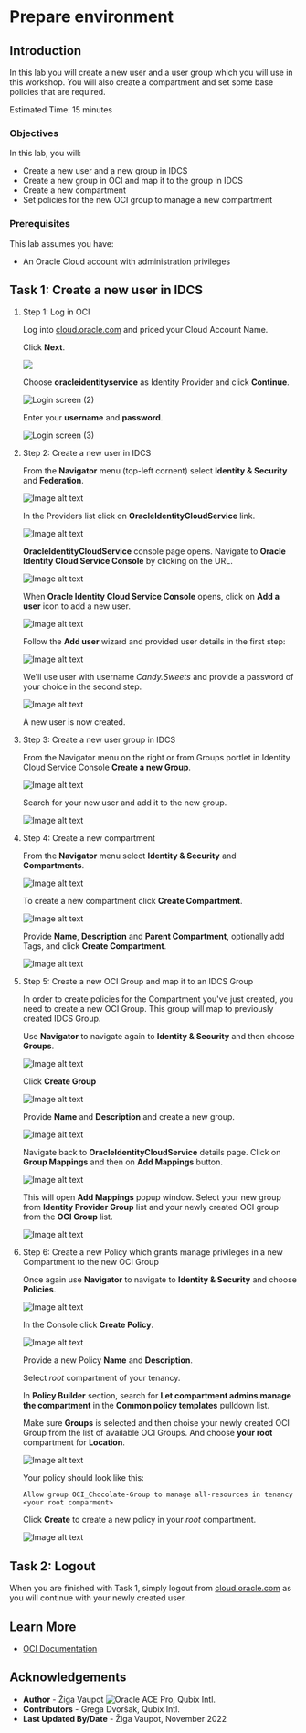 # Prepare environment

## Introduction

In this lab you will create a new user and a user group which you will use in this workshop. You will also create a compartment and set some base policies that are required.

Estimated Time: 15 minutes

### Objectives

In this lab, you will:

* Create a new user and a new group in IDCS
* Create a new group in OCI and map it to the group in IDCS
* Create a new compartment
* Set policies for the new OCI group to manage a new compartment

### Prerequisites

This lab assumes you have:

* An Oracle Cloud account with administration privileges

## Task 1: Create a new user in IDCS

1. Step 1: Log in OCI
  
    Log into [cloud.oracle.com](https://cloud.oracle.com) and priced your Cloud Account Name.

    Click **Next**.

    ![](./images/pre-lab_001.png " ")

    Choose **oracleidentityservice** as Identity Provider and click **Continue**.

    ![Login screen (2)](images/pre-lab_002.jpg)

    Enter your **username** and **password**.

    ![Login screen (3)](images/pre-lab_003.jpg)

2. Step 2: Create a new user in IDCS

    From the **Navigator** menu (top-left cornent) select **Identity & Security** and **Federation**.

    ![Image alt text](images/pre-lab_004.png)

    In the Providers list click on **OracleIdentityCloudService** link.

    ![Image alt text](images/pre-lab_005.jpg)

    **OracleIdentityCloudService** console page opens. Navigate to **Oracle Identity Cloud Service Console** by clicking on the URL.

    ![Image alt text](images/pre-lab_006.jpg)

    When **Oracle Identity Cloud Service Console** opens, click on **Add a user** icon to add a new user.

    ![Image alt text](images/pre-lab_007.png)

    Follow the **Add user** wizard and provided user details in the first step:

    ![Image alt text](images/pre-lab_008.jpg)

    We'll use user with username *Candy.Sweets* and provide a password of your choice in the second step.

    ![Image alt text](images/pre-lab_009.png)

    A new user is now created.

3. Step 3: Create a new user group in IDCS

    From the Navigator menu on the right or from Groups portlet in Identity Cloud Service Console **Create a new Group**.

    ![Image alt text](images/pre-lab_010.png)

    Search for your new user and add it to the new group.

    ![Image alt text](images/pre-lab_011.png)

4. Step 4: Create a new compartment

    From the **Navigator** menu select **Identity & Security** and **Compartments**.

    ![Image alt text](images/pre-lab_012.png)

    To create a new compartment click **Create Compartment**.

    ![Image alt text](images/pre-lab_013.png)

    Provide **Name**, **Description** and **Parent Compartment**, optionally add Tags, and click **Create Compartment**.

    ![Image alt text](images/pre-lab_014.png)

5. Step 5: Create a new OCI Group and map it to an IDCS Group

    In order to create policies for the Compartment you've just created, you need to create a new OCI Group. This group will map to previously created IDCS Group.

    Use **Navigator** to navigate again to **Identity & Security** and then choose **Groups**.

    ![Image alt text](images/pre-lab_016.png)

    Click **Create Group**

    ![Image alt text](images/pre-lab_017.png)

    Provide **Name** and **Description** and create a new group.

    ![Image alt text](images/pre-lab_018.jpg)

    Navigate back to **OracleIdentityCloudService** details page. Click on **Group Mappings** and then on **Add Mappings** button.

    ![Image alt text](images/pre-lab_019.png)

    This will open **Add Mappings** popup window. Select your new group from **Identity Provider Group** list and your newly created OCI group from the **OCI Group** list.

    ![Image alt text](images/pre-lab_020.jpg)

6. Step 6: Create a new Policy which grants manage privileges in a new Compartment to the new OCI Group

    Once again use **Navigator** to navigate to **Identity & Security** and choose **Policies**.

    ![Image alt text](images/pre-lab_021.png)

    In the Console click **Create Policy**.

    ![Image alt text](images/pre-lab_022.png)

    Provide a new Policy **Name** and **Description**.

    Select *root* compartment of your tenancy.

    In **Policy Builder** section, search for **Let compartment admins manage the compartment** in the **Common policy templates** pulldown list.

    Make sure **Groups** is selected and then choise your newly created OCI Group from the list of available OCI Groups. And choose **your root** compartment for **Location**.

    ![Image alt text](images/pre-lab_023.png)

    Your policy should look like this:

     ```
     Allow group OCI_Chocolate-Group to manage all-resources in tenancy <your root comparment>
     ```

     Click **Create** to create a new policy in your *root* compartment.

     ![Image alt text](images/pre-lab_024.jpg)

## Task 2: Logout

When you are finished with Task 1, simply logout from [cloud.oracle.com](https://cloud.oracle.com) as you will continue with your newly created user.

## Learn More

* [OCI Documentation](https://docs.oracle.com/en-us/iaas/Content/home.htm)

## Acknowledgements

* **Author** - Žiga Vaupot ![Oracle ACE Pro](images/SpadeACEPro.png), Qubix Intl.
* **Contributors** -  Grega Dvoršak, Qubix Intl.
* **Last Updated By/Date** - Žiga Vaupot, November 2022
